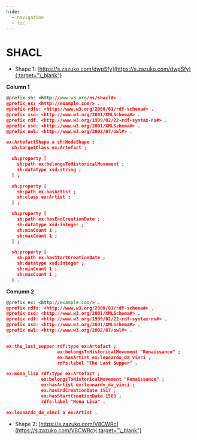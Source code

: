 ```yaml
---
hide:
  - navigation
  - toc
---
```


# SHACL

- Shape 1: [https://s.zazuko.com/dwpSfy](https://s.zazuko.com/dwpSfy){:target="\_blank"}

<div class="grid" markdown style="grid-template-columns: 1fr 1fr; gap: 20px;">

<div markdown>

**Column 1**

```xml
@prefix sh: <http://www.w3.org/ns/shacl#> .
@prefix ex: <http://example.com/> .
@prefix rdfs: <http://www.w3.org/2000/01/rdf-schema#> .
@prefix xsd: <http://www.w3.org/2001/XMLSchema#> .
@prefix rdf: <http://www.w3.org/1999/02/22-rdf-syntax-ns#> .
@prefix xsd: <http://www.w3.org/2001/XMLSchema#> .
@prefix owl: <http://www.w3.org/2002/07/owl#> .

ex:ArtefactShape a sh:NodeShape ;
  sh:targetClass ex:Artefact ;

  sh:property [
    sh:path ex:belongsToHistoricalMovement ;
    sh:datatype xsd:string ;
  ] ;

  sh:property [
    sh:path ex:hasArtist ;
    sh:class ex:Artist ;
  ] ;

  sh:property [
    sh:path ex:hasEndCreationDate ;
    sh:datatype xsd:integer ;
    sh:minCount 1 ;
    sh:maxCount 1 ;
  ] ;

  sh:property [
    sh:path ex:hasStartCreationDate ;
    sh:datatype xsd:integer ;
    sh:minCount 1 ;
    sh:maxCount 1 ;
  ] .
```

**Comumn 2**

```xml
@prefix ex: <http://example.com/> .
@prefix rdfs: <http://www.w3.org/2000/01/rdf-schema#> .
@prefix xsd: <http://www.w3.org/2001/XMLSchema#> .
@prefix rdf: <http://www.w3.org/1999/02/22-rdf-syntax-ns#> .
@prefix xsd: <http://www.w3.org/2001/XMLSchema#> .
@prefix owl: <http://www.w3.org/2002/07/owl#> .


ex:the_last_supper rdf:type ex:Artefact ;
                   ex:belongsToHistoricalMovement "Renaissance" ;
                   ex:hasArtist ex:leonardo_da_vinci ;
                   rdfs:label "The Last Supper" .

ex:mona_lisa rdf:type ex:Artefact ;
             ex:belongsToHistoricalMovement "Renaissance" ;
             ex:hasArtist ex:leonardo_da_vinci ;
             ex:hasEndCreationDate 1517 ;
             ex:hasStartCreationDate 1503 ;
             rdfs:label "Mona Lisa" .

ex:leonardo_da_vinci a ex:Artist .
```

- Shape 2: [https://s.zazuko.com/V8CWRc](https://s.zazuko.com/V8CWRc){:target="\_blank"}
